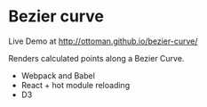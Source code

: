 

# Bezier curve

Live Demo at http://ottoman.github.io/bezier-curve/

Renders calculated points along a Bezier Curve. 

- Webpack and Babel
- React + hot module reloading
- D3


